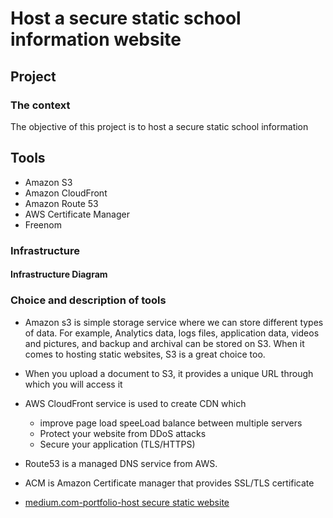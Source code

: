 # Host a secure static school information website




## Project 

### The context
                
The objective of this project is to host a secure static school information 


## Tools 
- Amazon S3
- Amazon CloudFront
- Amazon Route 53
- AWS Certificate Manager
- Freenom

### Infrastructure


#### Infrastructure Diagram




### Choice and description of tools

  + Amazon s3 is simple storage service where we can store different types of data. For example, Analytics data, logs files, application data, videos and pictures,   and  backup and archival can be stored on S3. When it comes to hosting static websites, S3 is a great choice too.
  + When you upload a document to S3, it provides a unique URL through which you will access it 
 
  + AWS CloudFront service is used to create CDN which 
     + improve page load speeLoad balance between multiple servers
     + Protect your website from DDoS attacks
     + Secure your application (TLS/HTTPS)

 
  + Route53 is a managed DNS service from AWS.
  + ACM is Amazon Certificate manager that provides SSL/TLS certificate

+ [medium.com-portfolio-host secure static website](https://medium.com/@carollematchum/host-a-secure-static-website-608c9b8603f0 "medium.com-portfolio-host secure static website")

    
  
  
  

